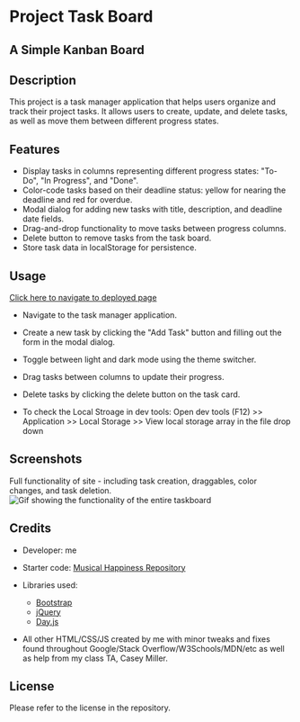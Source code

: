 # Project Task Board
## A Simple Kanban Board

## Description

This project is a task manager application that helps users organize and track their project tasks. It allows users to create, update, and delete tasks, as well as move them between different progress states.

## Features

- Display tasks in columns representing different progress states: "To-Do", "In Progress", and "Done".
- Color-code tasks based on their deadline status: yellow for nearing the deadline and red for overdue.
- Modal dialog for adding new tasks with title, description, and deadline date fields.
- Drag-and-drop functionality to move tasks between progress columns.
- Delete button to remove tasks from the task board.
- Store task data in localStorage for persistence.

## Usage

[Click here to navigate to deployed page](https://macbetthh.github.io/project_taskboard/)

- Navigate to the task manager application.
- Create a new task by clicking the "Add Task" button and filling out the form in the modal dialog.
- Toggle between light and dark mode using the theme switcher.
- Drag tasks between columns to update their progress.
- Delete tasks by clicking the delete button on the task card.

- To check the Local Stroage in dev tools: Open dev tools (F12) >> Application >> Local Storage >> View local storage array in the file drop down

## Screenshots

Full functionality of site - including task creation, draggables, color changes, and task deletion.
![](https://github.com/macbetthh/project_taskboard/blob/main/assets/images/taskboard_function.gif?raw=true "Gif showing the functionality of the entire taskboard") 

## Credits

- Developer: me

- Starter code: [Musical Happiness Repository](https://github.com/coding-boot-camp/musical-happiness)
- Libraries used:
  - [Bootstrap](https://getbootstrap.com/)
  - [jQuery](https://jquery.com/)
  - [Day.js](https://day.js.org/)
 
- All other HTML/CSS/JS created by me with minor tweaks and fixes found throughout Google/Stack Overflow/W3Schools/MDN/etc as well as help from my class TA, Casey Miller.

## License

Please refer to the license in the repository.
